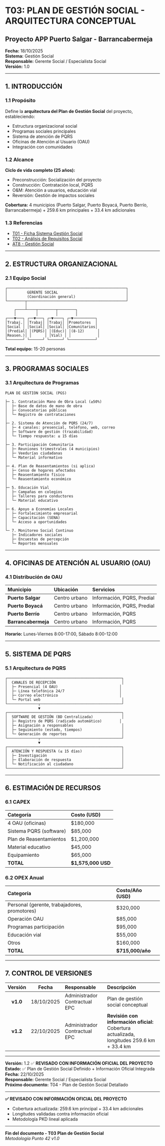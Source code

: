 # T03: PLAN DE GESTIÓN SOCIAL - ARQUITECTURA CONCEPTUAL
## Proyecto APP Puerto Salgar - Barrancabermeja

**Fecha:** 18/10/2025  
**Sistema:** Gestión Social  
**Responsable:** Gerente Social / Especialista Social  
**Versión:** 1.0  

---

## 1. INTRODUCCIÓN

### 1.1 Propósito

Define la **arquitectura del Plan de Gestión Social** del proyecto, estableciendo:

- Estructura organizacional social
- Programas sociales principales
- Sistema de atención de PQRS
- Oficinas de Atención al Usuario (OAU)
- Integración con comunidades

### 1.2 Alcance

**Ciclo de vida completo (25 años):**
- Preconstrucción: Socialización del proyecto
- Construcción: Contratación local, PQRS
- O&M: Atención a usuarios, educación vial
- Reversión: Gestión de impactos sociales

**Cobertura:** 4 municipios (Puerto Salgar, Puerto Boyacá, Puerto Berrío, Barrancabermeja) + 259.6 km principales + 33.4 km adicionales

### 1.3 Referencias

- [T01 - Ficha Sistema Gestión Social](41_T01_Ficha_Sistema_Gestion_Social_v1.0.md)
- [T02 - Análisis de Requisitos Social](51_T02_Analisis_Requisitos_Gestion_Social_v1.0.md)
- [AT8 - Gestión Social](../II.%20Apendices%20Tecnicos/AT8_Gestion_Social_v1.0.md)

---

## 2. ESTRUCTURA ORGANIZACIONAL

### 2.1 Equipo Social

```
┌──────────────────────────────────────────────────────┐
│         GERENTE SOCIAL                               │
│         (Coordinación general)                       │
└────────┬─────────────────────────────────────────────┘
         │
    ┌────┴────┬────────┬────────┐
    │         │        │        │
┌───▼───┐ ┌──▼───┐ ┌─▼────┐ ┌─▼──────────┐
│Trabaj.│ │Trabaj│ │Trabaj│ │Promotores  │
│Social │ │Social│ │Social│ │Comunitarios│
│(Predial│ │(PQRS)│ │(Educ)│ │(8-12)      │
│Reasen.)│ │      │ │Vial) │ │            │
└───────┘ └──────┘ └──────┘ └────────────┘
```

**Total equipo:** 15-20 personas

---

## 3. PROGRAMAS SOCIALES

### 3.1 Arquitectura de Programas

```
PLAN DE GESTIÓN SOCIAL (PGS)

├─ 1. Contratación Mano de Obra Local (≥50%)
│  ├─ Base de datos de mano de obra
│  ├─ Convocatorias públicas
│  └─ Registro de contrataciones
│
├─ 2. Sistema de Atención de PQRS (24/7)
│  ├─ 4 canales: presencial, teléfono, web, correo
│  ├─ Software de gestión (trazabilidad)
│  └─ Tiempo respuesta: ≤ 15 días
│
├─ 3. Participación Comunitaria
│  ├─ Reuniones trimestrales (4 municipios)
│  ├─ Veedurías ciudadanas
│  └─ Material informativo
│
├─ 4. Plan de Reasentamientos (si aplica)
│  ├─ Censo de hogares afectados
│  ├─ Reasentamiento físico
│  └─ Reasentamiento económico
│
├─ 5. Educación Vial
│  ├─ Campañas en colegios
│  ├─ Talleres para conductores
│  └─ Material educativo
│
├─ 6. Apoyo a Economías Locales
│  ├─ Fortalecimiento empresarial
│  ├─ Capacitación (SENA)
│  └─ Acceso a oportunidades
│
└─ 7. Monitoreo Social Continuo
   ├─ Indicadores sociales
   ├─ Encuestas de percepción
   └─ Reportes mensuales
```

---

## 4. OFICINAS DE ATENCIÓN AL USUARIO (OAU)

### 4.1 Distribución de OAU

| Municipio | Ubicación | Servicios |
|:----------|:----------|:----------|
| **Puerto Salgar** | Centro urbano | Información, PQRS, Predial |
| **Puerto Boyacá** | Centro urbano | Información, PQRS, Predial |
| **Puerto Berrío** | Centro urbano | Información, PQRS |
| **Barrancabermeja** | Centro urbano | Información, PQRS |

**Horario:** Lunes-Viernes 8:00-17:00, Sábado 8:00-12:00

---

## 5. SISTEMA DE PQRS

### 5.1 Arquitectura de PQRS

```
┌────────────────────────────────────────────────────┐
│  CANALES DE RECEPCIÓN                              │
│  ├─ Presencial (4 OAU)                            │
│  ├─ Línea telefónica 24/7                         │
│  ├─ Correo electrónico                            │
│  └─ Portal web                                     │
└──────────────┬─────────────────────────────────────┘
               ▼
┌────────────────────────────────────────────────────┐
│  SOFTWARE DE GESTIÓN (BD Centralizada)             │
│  ├─ Registro de PQRS (radicado automático)        │
│  ├─ Asignación a responsables                      │
│  ├─ Seguimiento (estado, tiempos)                  │
│  └─ Generación de reportes                         │
└──────────────┬─────────────────────────────────────┘
               ▼
┌────────────────────────────────────────────────────┐
│  ATENCIÓN Y RESPUESTA (≤ 15 días)                  │
│  ├─ Investigación                                  │
│  ├─ Elaboración de respuesta                       │
│  └─ Notificación al ciudadano                      │
└────────────────────────────────────────────────────┘
```

---

## 6. ESTIMACIÓN DE RECURSOS

### 6.1 CAPEX

| Categoría | Costo (USD) |
|:----------|:------------|
| 4 OAU (oficinas) | $180,000 |
| Sistema PQRS (software) | $85,000 |
| Plan de Reasentamientos | $1,200,000 |
| Material educativo | $45,000 |
| Equipamiento | $65,000 |
| **TOTAL** | **$1,575,000 USD** |

### 6.2 OPEX Anual

| Categoría | Costo/Año (USD) |
|:----------|:----------------|
| Personal (gerente, trabajadores, promotores) | $320,000 |
| Operación OAU | $85,000 |
| Programas participación | $95,000 |
| Educación vial | $55,000 |
| Otros | $160,000 |
| **TOTAL** | **$715,000/año** |

---

## 7. CONTROL DE VERSIONES

| Versión | Fecha | Responsable | Descripción |
|:---:|:---:|:---|:---|
| **v1.0** | 18/10/2025 | Administrador Contractual EPC | Plan de gestión social conceptual |
| **v1.2** | 22/10/2025 | Administrador Contractual EPC | **Revisión con información oficial:** Cobertura actualizada, longitudes 259.6 km + 33.4 km |

---

**Versión:** 1.2 ✅ **REVISADO CON INFORMACIÓN OFICIAL DEL PROYECTO**  
**Estado:** ✅ Plan de Gestión Social Definido + Información Oficial Integrada  
**Fecha:** 22/10/2025  
**Responsable:** Gerente Social / Especialista Social  
**Próximo documento:** T04 - Plan de Gestión Social Detallado  

---

**✅ REVISADO CON INFORMACIÓN OFICIAL DEL PROYECTO**
- Cobertura actualizada: 259.6 km principal + 33.4 km adicionales
- Longitudes validadas contra información oficial
- Metodología PKD lineal aplicada

---

**Fin del documento - T03 Plan de Gestión Social**  
*Metodología Punto 42 v1.0*

